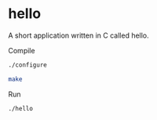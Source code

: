 # hello
A short application written in C called hello.

Compile
   ```bash
   ./configure
   
   make
   ```
Run
   ```bash
   ./hello
   ```
